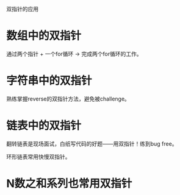双指针的应用

# 数组中的双指针

通过两个指针 + 一个for循环 -> 完成两个for循环的工作。


# 字符串中的双指针

熟练掌握reverse的双指针方法，避免被challenge。


# 链表中的双指针

翻转链表是现场面试，白纸写代码的好题——用双指针！练到bug free。

环形链表常用快慢双指针。


# N数之和系列也常用双指针
